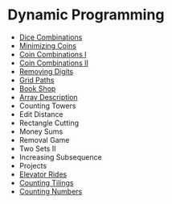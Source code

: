 # Dynamic Programming
 - [Dice Combinations](DiceCombinations.cpp)
 - [Minimizing Coins](MinimizingCoins.cpp)
 - [Coin Combinations I](CoinCombinationsI.cpp)
 - [Coin Combinations II](CoinCombinationsII.cpp)
 - [Removing Digits](RemovingDigits.cpp)
 - [Grid Paths](GridPaths.cpp)
 - [Book Shop](BookShop.cpp)
 - [Array Description](ArrayDescription.cpp)
 - Counting Towers
 - Edit Distance
 - Rectangle Cutting
 - Money Sums
 - Removal Game
 - Two Sets II
 - Increasing Subsequence
 - Projects
 - [Elevator Rides](ElevatorRides.cpp)
 - [Counting Tilings](CountingTilings.cpp)
 - [Counting Numbers](CountingNumbers.cpp)
